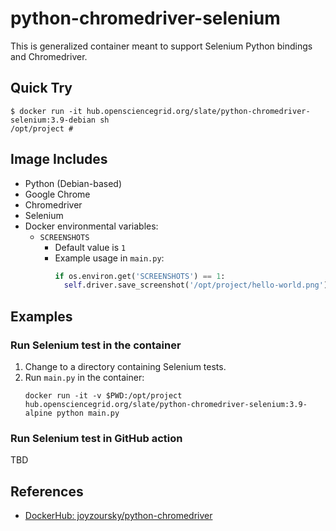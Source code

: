 # python-chromedriver-selenium

This is generalized container meant to support Selenium Python bindings and Chromedriver.

## Quick Try

```shell
$ docker run -it hub.opensciencegrid.org/slate/python-chromedriver-selenium:3.9-debian sh
/opt/project # 
```

## Image Includes

* Python (Debian-based)
* Google Chrome
* Chromedriver
* Selenium
* Docker environmental variables:
  * `SCREENSHOTS`
    * Default value is `1`
    * Example usage in `main.py`:
      ```python
      if os.environ.get('SCREENSHOTS') == 1:
        self.driver.save_screenshot('/opt/project/hello-world.png')
      ```

## Examples

### Run Selenium test in the container

1. Change to a directory containing Selenium tests.
1. Run `main.py` in the container:
   ```shell
   docker run -it -v $PWD:/opt/project hub.opensciencegrid.org/slate/python-chromedriver-selenium:3.9-alpine python main.py
   ```

### Run Selenium test in GitHub action

TBD

## References

* [DockerHub: joyzoursky/python-chromedriver](https://hub.docker.com/r/joyzoursky/python-chromedriver)
